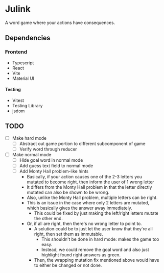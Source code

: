 # Julink

A word game where your actions have consequences.

## Dependencies

### Frontend

- Typescript
- React
- Vite
- Material UI

#### Testing

- Vitest
- Testing Library
- jsdom

## TODO

- [ ] Make hard mode
  - [ ] Abstract out game portion to different subcomponent of game
  - [ ] Verify word through reducer
- [ ] Make normal mode
  - [ ] Hide goal word in normal mode
  - [ ] Add guess text field to normal mode
  - [ ] Add Monty Hall problem-like hints
    - Basically, if your action causes one of the 2-3 letters you mutated to become right, then inform the user of 1 wrong letter
    - It differs from the Monty Hall problem in that the letter directly mutated can also be shown to be wrong.
    - Also, unlike the Monty Hall problem, multiple letters can be right.
    - This is an issue in the case where only 2 letters are mutated, which basically gives the answer away immediately.
      - This could be fixed by just making the left/right letters mutate the other end.
    - Or, if all are right, then there's no wrong letter to point to.
      - A solution could be to just let the user know that they're all right, then set them as immutable.
        - This shouldn't be done in hard mode: makes the game too easy.
        - Instead, we could remove the goal word and also just highlight found right answers as green.
      - Then, the wrapping mutation fix mentioned above would have to either be changed or not done.